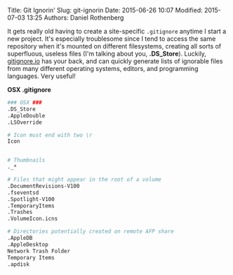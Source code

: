 Title: Git Ignorin'
Slug: git-ignorin
Date: 2015-06-26 10:07
Modified: 2015-07-03 13:25
Authors: Daniel Rothenberg
 
It gets really old having to create a site-specific `.gitignore` anytime I start a new project. It's especially troublesome since I tend to access the same repository when it's mounted on different filesystems, creating all sorts of superfluous, useless files (I'm talking about you, **.DS_Store**). Luckily, [gitignore.io](https://www.gitignore.io) has your back, and can quickly generate lists of ignorable files from many different operating systems, editors, and programming languages. Very useful!

**OSX .gitignore**
``` bash
### OSX ###
.DS_Store
.AppleDouble
.LSOverride

# Icon must end with two \r
Icon


# Thumbnails
._*

# Files that might appear in the root of a volume
.DocumentRevisions-V100
.fseventsd
.Spotlight-V100
.TemporaryItems
.Trashes
.VolumeIcon.icns

# Directories potentially created on remote AFP share
.AppleDB
.AppleDesktop
Network Trash Folder
Temporary Items
.apdisk
```

